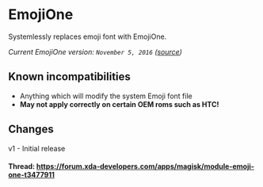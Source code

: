 # EmojiOne
Systemlessly replaces emoji font with EmojiOne.

*Current EmojiOne version: `November 5, 2016` ([source](https://github.com/Ranks/emojione/raw/master/assets/fonts/emojione-android.ttf))*

## Known incompatibilities
* Anything which will modify the system Emoji font file
* **May not apply correctly on certain OEM roms such as HTC!**

## Changes
v1 - Initial release


#### Thread: https://forum.xda-developers.com/apps/magisk/module-emoji-one-t3477911
